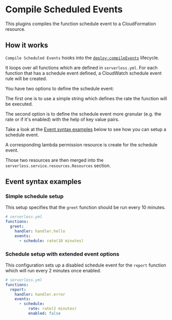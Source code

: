 # Compile Scheduled Events

This plugins compiles the function schedule event to a CloudFormation resource.

## How it works

`Compile Scheduled Events` hooks into the [`deploy:compileEvents`](/lib/plugins/deploy) lifecycle.

It loops over all functions which are defined in `serverless.yml`. For each function that has a schedule event defined,
a CloudWatch schedule event rule will be created.

You have two options to define the schedule event:

The first one is to use a simple string which defines the rate the function will be executed.

The second option is to define the schedule event more granular (e.g. the rate or if it's enabled) with the help of
key value pairs.

Take a look at the [Event syntax examples](#event-syntax-examples) below to see how you can setup a schedule event.

A corresponding lambda permission resource is create for the schedule event.

Those two resources are then merged into the `serverless.service.resources.Resources` section.

## Event syntax examples

### Simple schedule setup

This setup specifies that the `greet` function should be run every 10 minutes.

```yml
# serverless.yml
functions:
  greet:
    handler: handler.hello
    events:
      - schedule: rate(10 minutes)
```

### Schedule setup with extended event options

This configuration sets up a disabled schedule event for the `report` function which will run every 2 minutes once
enabled.

```yml
# serverless.yml
functions:
  report:
    handler: handler.error
    events:
      - schedule:
          rate: rate(2 minutes)
          enabled: false
```
